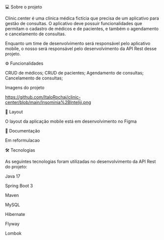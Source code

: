 
💻 Sobre o projeto

Clinic.center é uma clínica médica fictícia que precisa de um aplicativo para gestão de consultas. O aplicativo deve possuir funcionalidades que permitam o cadastro de médicos e de pacientes, e também o agendamento e cancelamento de consultas.

Enquanto um time de desenvolvimento será responsável pelo aplicativo mobile, o nosso será responsável pelo desenvolvimento da API Rest desse projeto.

⚙️ Funcionalidades

 CRUD de médicos;
 CRUD de pacientes;
 Agendamento de consultas;
 Cancelamento de consultas;

 Imagens do projeto 

 https://github.com/ItaloRochaj/clinic-center/blob/main/Insominia%2BInteliji.png

🎨 Layout

O layout da aplicação mobile está em desenvolvimento no Figma

📄 Documentação

Em reformulacao

🛠 Tecnologias

As seguintes tecnologias foram utilizadas no desenvolvimento da API Rest do projeto:

Java 17

Spring Boot 3

Maven

MySQL

Hibernate

Flyway

Lombok
